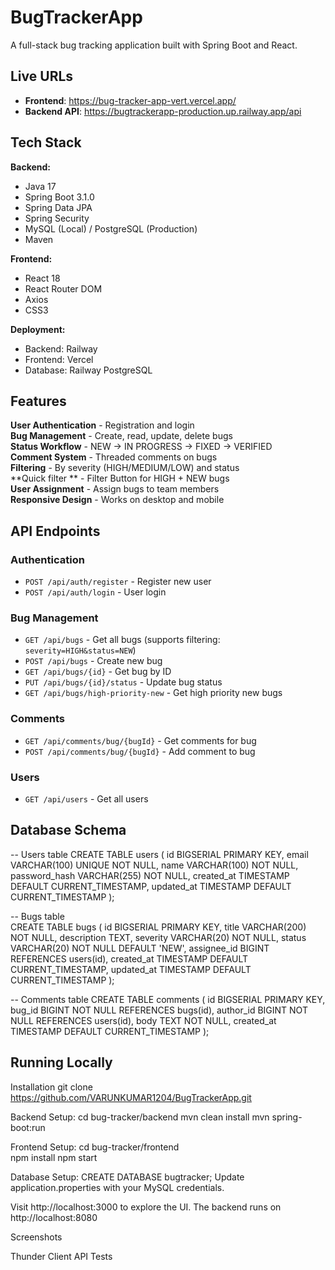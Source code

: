 # BugTrackerApp

A full-stack bug tracking application built with Spring Boot and React.

## **Live URLs** 

- **Frontend**: https://bug-tracker-app-vert.vercel.app/
- **Backend API**: https://bugtrackerapp-production.up.railway.app/api

## **Tech Stack** 

**Backend:**
- Java 17
- Spring Boot 3.1.0
- Spring Data JPA
- Spring Security
- MySQL (Local) / PostgreSQL (Production)
- Maven

**Frontend:**
- React 18
- React Router DOM
- Axios
- CSS3

**Deployment:**
- Backend: Railway
- Frontend: Vercel
- Database: Railway PostgreSQL

## **Features** 

**User Authentication** - Registration and login   
**Bug Management** - Create, read, update, delete bugs   
**Status Workflow** - NEW → IN PROGRESS → FIXED → VERIFIED   
**Comment System** - Threaded comments on bugs   
**Filtering** - By severity (HIGH/MEDIUM/LOW) and status   
**Quick filter ** -  Filter Button for HIGH + NEW bugs   
**User Assignment** - Assign bugs to team members   
**Responsive Design** - Works on desktop and mobile   


##  **API Endpoints** 

### Authentication
- `POST /api/auth/register` - Register new user
- `POST /api/auth/login` - User login

### Bug Management
- `GET /api/bugs` - Get all bugs (supports filtering: `severity=HIGH&status=NEW`)
- `POST /api/bugs` - Create new bug
- `GET /api/bugs/{id}` - Get bug by ID
- `PUT /api/bugs/{id}/status` - Update bug status
- `GET /api/bugs/high-priority-new` - Get high priority new bugs

### Comments
- `GET /api/comments/bug/{bugId}` - Get comments for bug
- `POST /api/comments/bug/{bugId}` - Add comment to bug

### Users
- `GET /api/users` - Get all users



## **Database Schema** 

-- Users table 
CREATE TABLE users (
    id BIGSERIAL PRIMARY KEY,
    email VARCHAR(100) UNIQUE NOT NULL,
    name VARCHAR(100) NOT NULL,
    password_hash VARCHAR(255) NOT NULL,
    created_at TIMESTAMP DEFAULT CURRENT_TIMESTAMP,
    updated_at TIMESTAMP DEFAULT CURRENT_TIMESTAMP
);

-- Bugs table  
CREATE TABLE bugs (
    id BIGSERIAL PRIMARY KEY,
    title VARCHAR(200) NOT NULL,
    description TEXT,
    severity VARCHAR(20) NOT NULL,
    status VARCHAR(20) NOT NULL DEFAULT 'NEW',
    assignee_id BIGINT REFERENCES users(id),
    created_at TIMESTAMP DEFAULT CURRENT_TIMESTAMP,
    updated_at TIMESTAMP DEFAULT CURRENT_TIMESTAMP
);

-- Comments table
CREATE TABLE comments (
    id BIGSERIAL PRIMARY KEY,
    bug_id BIGINT NOT NULL REFERENCES bugs(id),
    author_id BIGINT NOT NULL REFERENCES users(id),
    body TEXT NOT NULL,
    created_at TIMESTAMP DEFAULT CURRENT_TIMESTAMP
);

## **Running Locally**

Installation
git clone https://github.com/VARUNKUMAR1204/BugTrackerApp.git

Backend Setup:
cd bug-tracker/backend
mvn clean install
mvn spring-boot:run

Frontend Setup:
cd bug-tracker/frontend  
npm install
npm start

Database Setup:
CREATE DATABASE bugtracker;
Update application.properties with your MySQL credentials.

Visit http://localhost:3000 to explore the UI. The backend runs on http://localhost:8080

Screenshots

Thunder Client API Tests
